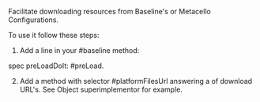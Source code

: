 Facilitate downloading resources from Baseline's or Metacello Configurations.

To use it follow these steps:

1) Add a line in your #baseline method:

spec preLoadDoIt: #preLoad.

2) Add a method with selector #platformFilesUrl answering a <Collection> of download URL's. See Object superimplementor for example.



